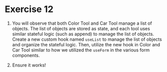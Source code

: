 # Exercise 12

1. You will observe that both Color Tool and Car Tool manage a list of objects. The list of objects are stored as state, and each tool uses similar stateful logic (such as append) to manage the list of objects. Create a new custom hook named `useList` to manage the list of objects and organize the stateful logic. Then, utilize the new hook in Color and Car Tool similar to how we utilized the `useForm` in the various form components.

2. Ensure it works!